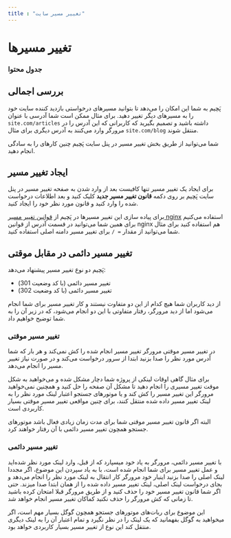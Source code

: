 ```yaml
---
title : "تغییر مسیر سایت"
---
```


# تغییر مسیرها

### جدول محتوا

## بررسی اجمالی

پَچیم به شما این امکان را می‌دهد تا بتوانید مسیرهای درخواستی بازدید کننده سایت خود را به مسیرهای دیگر تغییر دهید. برای مثال ممکن است شما آدرسی با عنوان `site.com/articles` داشته باشید و تصمیم بگیرید که کاربرانی که این آدرس را در مرورگر وارد می‌کنند به آدرس دیگری برای مثال `site.com/blog` منتقل شوند. 

شما می‌توانید از طریق بخش تغییر مسیر در پنل سایت پَچیم چنین کارهای را به سادگی انجام دهید.

## ایجاد تغییر مسیر

برای ایجاد یک تغییر مسیر تنها کافیست بعد از وارد شدن به صفحه تغییر مسیر در پنل سایت پَچیم بر روی دکمه **قانون تغییر مسیر جدید** کلیک کنید و بعد اطلاعات درخواست شده را وارد کنید و قانون مورد نظر خود را ایجاد کنید.

برای پیاده سازی این تغییر مسیر‌ها در پَچیم از [قوانین تغییر مسیر nginx](https://nginx.org/en/docs/http/ngx_http_rewrite_module.html#rewrite) استفاده می‌کنیم برای همین شما می‌توانید در قسمت آدرس از قوانین nginx هم استفاده کنید برای مثال شما می‌توانید از مقدار `= /` برای تغییر مسیر دامنه اصلی استفاده کنید.

## تغییر مسیر دائمی در مقابل موقتی

پَچیم دو نوع تغییر مسیر پیشنهاد می‌دهد:

- تغییر مسیر دائمی (با کد وضعیت 301)
- تغییر مسیر دائمی (با کد وضعیت 302)

از دید کاربران شما هیچ کدام از این دو متفاوت نیستند و کار تغییر مسیر برای شما انجام می‌شود اما از دید مرورگر، رفتار متفاوتی با این دو انجام می‌شود، که در زیر آن را به شما توضیح خواهیم داد.

### تغییر مسیر موقتی 

در تغییر مسیر موقتی مرورگر تغییر مسیر انجام شده را کش نمی‌کند و هر بار که شما آدرس مورد نظر را صدا بزنید ابتدا از سرور درخواست می‌کند و در صورت نیاز تغییر مسیر را انجام می‌دهد.

برای مثال گاهی اوقات لینکی از پروژه شما دچار مشکل شده و می‌خواهید به شکل موقت تغییر مسیری را انجام دهید تا مشکل آن صفحه را حل کنید و همچنین نمی‌خواهید مرورگر این تغییر مسیر را کش کند و یا موتورهای جستجو اعتبار لینک مورد نظر را به لینک تغییر مسیر داده شده منتقل کنند، برای چنین مواقعی تغییر مسیر موقتی بسیار کاربردی است.

البته اگر قانون تغییر مسیر موقتی شما برای مدت زمان زیادی فعال باشد موتورهای جستجو همچون تغییر مسیر دائمی با آن رفتار خواهند کرد.
### تغییر مسیر دائمی 

با تغییر مسیر دائمی، مرورگر به یاد خود میسپارد که از قبل، وارد لینک مورد نظر شده‌اید و عمل تغییر مسیر برای شما انجام شده است، با به یاد سپردن این موضوع، اگر مجددا لینک اصلی را صدا بزنید اینبار خود مرورگر کار انتقال به لینک مورد نظر را انجام می‌دهد و بجای درخواست لینک اصلی، لینک تغییر مسیر داده شده را از همان ابتدا صدا میزند. حتی اگر شما قانون تغییر مسیر خود را حذف کنید و از طریق مرورگر قبلا امتحان کرده باشید تا زمانی که کش مرورگر را حذف نکنید کماکان تغییر مسیر انجام خواهد شد.

این موضوع برای ربات‌های موتورهای جستجو همچون گوگل بسیار مهم است، اگر میخواهید به گوگل بفهمانید که یک لینک را در نظر نگیرد و تمام اعتبار آن را به لینک دیگری منتقل کند این نوع از تغییر مسیر بسیار کاربردی خواهد بود.
